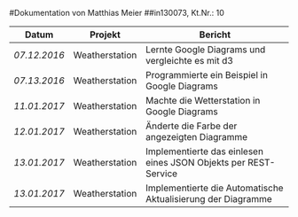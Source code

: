 #Dokumentation von Matthias Meier
##in130073, Kt.Nr.: 10


| Datum | Projekt | Bericht |
|---|---|---|
|*07.12.2016*|Weatherstation|Lernte Google Diagrams und vergleichte es mit d3|
|*07.13.2016*|Weatherstation|Programmierte ein Beispiel in Google Diagrams|
|*11.01.2017*|Weatherstation|Machte die Wetterstation in Google Diagrams|
|*12.01.2017*|Weatherstation|Änderte die Farbe der angezeigten Diagramme|
|*13.01.2017*|Weatherstation|Implementierte das einlesen eines JSON Objekts per REST-Service|
|*13.01.2017*|Weatherstation|Implementierte die Automatische Aktualisierung der Diagramme|
